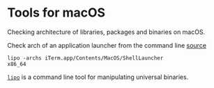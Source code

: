 # Tools for macOS

Checking architecture of libraries, packages and binaries on macOS.

Check arch of an application launcher from the command line [source](https://gitlab.com/gnachman/iterm2/-/issues/9389#note_474761536)

```shell
lipo -archs iTerm.app/Contents/MacOS/ShellLauncher
x86_64
```

[`lipo`](https://ss64.com/osx/lipo.html) is a command line tool for manipulating universal binaries.
